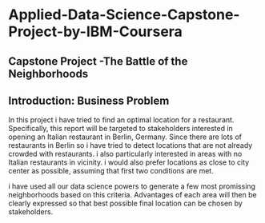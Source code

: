 # Applied-Data-Science-Capstone-Project-by-IBM-Coursera

## Capstone Project -The Battle of the Neighborhoods

## Introduction: Business Problem
In this project i have tried to find an optimal location for a restaurant. Specifically, this report will be targeted to stakeholders interested in 
opening an Italian restaurant in Berlin, Germany.
Since there are lots of restaurants in Berlin so i have tried to detect locations that are not already crowded with restaurants. 
i also particularly interested in areas with no Italian restaurants in vicinity. 
i would also prefer locations as close to city center as possible, assuming that first two conditions are met.

i have used all our data science powers to generate a few most promissing neighborhoods based on this criteria. 
Advantages of each area will then be clearly expressed so that best possible final location can be chosen by stakeholders.
